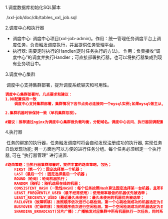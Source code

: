 1.调度数据库初始化SQL脚本

​	/xxl-job/doc/db/tables_xxl_job.sql



2.调度中心和执行器

* 调度中心:  调度中心项目(xxl-job-admin)。作用：统一管理任务调度平台上调度任务，负责触发调度执行，并且提供任务管理平台。
* 执行器: 需要定时执行的Handler(定时任务执行的方法)。 作用：负责接收“调度中心”的调度并执行Handler；可直接部署执行器，也可以将执行器集成到现有业务项目中。

3.调度中心集群

​	调度中心支持集群部署，提升调度系统容灾和可用性。

```json
调度中心集群部署时，几点要求和建议：
1.DB配置保持一致
	调度中心支持集群部署，集群情况下各节点务必连接同一个mysql实例;如果mysql做主从,调度中心集群节点务必强制走主库。

2.集群机器时钟保持一致（单机集群忽视）。

#建议：推荐通过nginx为调度中心集群做负载均衡，分配域名。调度中心访问、执行器回调配置、调用API服务等操作均通过该域名进行。
```

4.执行器

​	任务的绑定的执行器，任务触发调度时将会自动发现注册成功的执行器, 实现任务自动发现功能; 另一方面也可以方便的进行任务分组。每个任务必须绑定一个执行器, 可在 "执行器管理" 进行设置.

```json
#路由策略：当执行器集群部署时，提供丰富的路由策略，包括；
    FIRST（第一个）：固定选择第一个机器；
    LAST（最后一个）：固定选择最后一个机器；
    ROUND（轮询）：轮询机器执行；
    RANDOM（随机）：随机选择在线的机器；
    CONSISTENT_HASH（一致性HASH）：每个任务按照Hash算法固定选择某一台机器，且所有任务均匀散列在不同机器上。
    LEAST_FREQUENTLY_USED（最不经常使用）：使用频率最低的机器优先被选举；
    LEAST_RECENTLY_USED（最近最久未使用）：最久未使用的机器优先被选举；
    FAILOVER（故障转移）：按照顺序依次进行心跳检测，第一个心跳检测成功的机器选定为目标执行器并发起调度；
    BUSYOVER（忙碌转移）：按照顺序依次进行空闲检测，第一个空闲检测成功的机器选定为目标执行器并发起调度；
    SHARDING_BROADCAST(分片广播)：广播触发对应集群中所有机器执行一次任务，同时系统自动传递分片参数；可根据分片参数开发分片任务；

```



